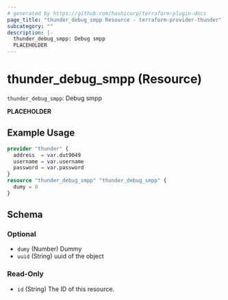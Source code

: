 ```yaml
---
# generated by https://github.com/hashicorp/terraform-plugin-docs
page_title: "thunder_debug_smpp Resource - terraform-provider-thunder"
subcategory: ""
description: |-
  thunder_debug_smpp: Debug smpp
  PLACEHOLDER
---
```


# thunder_debug_smpp (Resource)

`thunder_debug_smpp`: Debug smpp

__PLACEHOLDER__

## Example Usage

```terraform
provider "thunder" {
  address  = var.dut9049
  username = var.username
  password = var.password
}
resource "thunder_debug_smpp" "thunder_debug_smpp" {
  dumy = 0
}
```

<!-- schema generated by tfplugindocs -->
## Schema

### Optional

- `dumy` (Number) Dummy
- `uuid` (String) uuid of the object

### Read-Only

- `id` (String) The ID of this resource.


